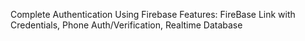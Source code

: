 Complete Authentication Using Firebase
Features: FireBase Link with Credentials, Phone Auth/Verification, Realtime Database
